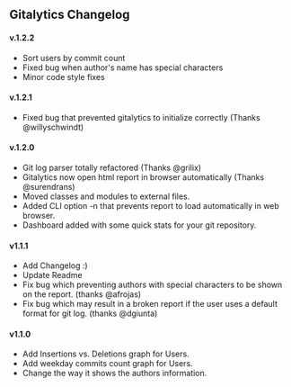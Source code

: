 ## Gitalytics Changelog

#### v.1.2.2
* Sort users by commit count
* Fixed bug when author's name has special characters
* Minor code style fixes

#### v.1.2.1
* Fixed bug that prevented gitalytics to initialize correctly (Thanks @willyschwindt)

#### v.1.2.0
* Git log parser totally refactored (Thanks @grilix)
* Gitalytics now open html report in browser automatically (Thanks @surendrans)
* Moved classes and modules to external files.
* Added CLI option -n that prevents report to load automatically in web browser.
* Dashboard added with some quick stats for your git repository.

#### v1.1.1
* Add Changelog :)
* Update Readme
* Fix bug which preventing authors with special characters to be shown on the report. (thanks @afrojas)
* Fix bug which may result in a broken report if the user uses a default format for git log. (thanks @dgiunta)

#### v1.1.0
* Add Insertions vs. Deletions graph for Users.
* Add weekday commits count graph for Users.
* Change the way it shows the authors information.
